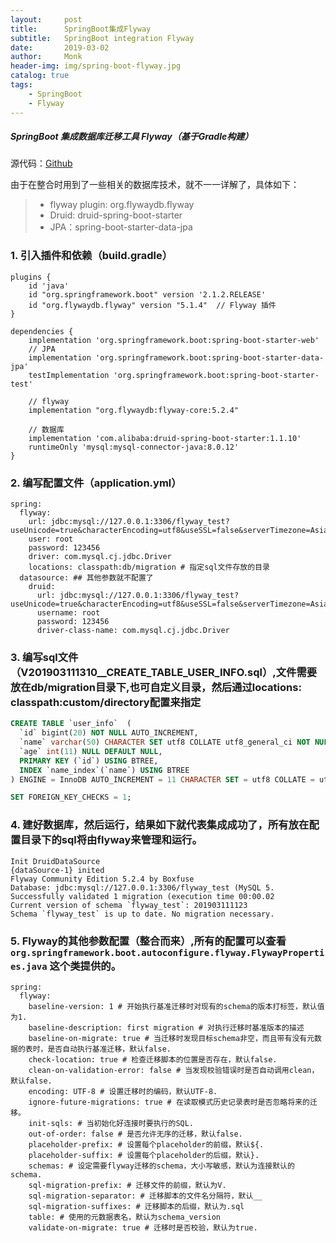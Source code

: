 ```yaml
---
layout:     post
title:      SpringBoot集成Flyway
subtitle:   SpringBoot integration Flyway
date:       2019-03-02
author:     Monk
header-img: img/spring-boot-flyway.jpg
catalog: true
tags:
    - SpringBoot
    - Flyway
---
```

##### SpringBoot 集成数据库迁移工具 Flyway（基于Gradle构建）

源代码：[Github](https://github.com/mgljava/java-tools)

由于在整合时用到了一些相关的数据库技术，就不一一详解了，具体如下：

> * flyway plugin: org.flywaydb.flyway
> * Druid: druid-spring-boot-starter
> * JPA：spring-boot-starter-data-jpa

### 1. 引入插件和依赖（build.gradle）
```
plugins {
    id 'java'
    id "org.springframework.boot" version '2.1.2.RELEASE'
    id "org.flywaydb.flyway" version "5.1.4"  // Flyway 插件
}

dependencies {
    implementation 'org.springframework.boot:spring-boot-starter-web'
    // JPA
    implementation 'org.springframework.boot:spring-boot-starter-data-jpa'
    testImplementation 'org.springframework.boot:spring-boot-starter-test'
    
    // flyway
    implementation "org.flywaydb:flyway-core:5.2.4"
    
    // 数据库
    implementation 'com.alibaba:druid-spring-boot-starter:1.1.10'
    runtimeOnly 'mysql:mysql-connector-java:8.0.12'
}
```

### 2. 编写配置文件（application.yml）
```
spring:
  flyway:
    url: jdbc:mysql://127.0.0.1:3306/flyway_test?useUnicode=true&characterEncoding=utf8&useSSL=false&serverTimezone=Asia/Shanghai
    user: root
    password: 123456
    driver: com.mysql.cj.jdbc.Driver
    locations: classpath:db/migration # 指定sql文件存放的目录
  datasource: ## 其他参数就不配置了
    druid:
      url: jdbc:mysql://127.0.0.1:3306/flyway_test?useUnicode=true&characterEncoding=utf8&useSSL=false&serverTimezone=Asia/Shanghai
      username: root
      password: 123456
      driver-class-name: com.mysql.cj.jdbc.Driver
```

### 3. 编写sql文件（V201903111310__CREATE_TABLE_USER_INFO.sql）,文件需要放在db/migration目录下,也可自定义目录，然后通过locations: classpath:custom/directory配置来指定
```sql
CREATE TABLE `user_info`  (
  `id` bigint(20) NOT NULL AUTO_INCREMENT,
  `name` varchar(50) CHARACTER SET utf8 COLLATE utf8_general_ci NOT NULL DEFAULT '',
  `age` int(11) NULL DEFAULT NULL,
  PRIMARY KEY (`id`) USING BTREE,
  INDEX `name_index`(`name`) USING BTREE
) ENGINE = InnoDB AUTO_INCREMENT = 11 CHARACTER SET = utf8 COLLATE = utf8_general_ci ROW_FORMAT = Dynamic;

SET FOREIGN_KEY_CHECKS = 1;
```

### 4. 建好数据库，然后运行，结果如下就代表集成成功了，所有放在配置目录下的sql将由flyway来管理和运行。
```
Init DruidDataSource
{dataSource-1} inited
Flyway Community Edition 5.2.4 by Boxfuse
Database: jdbc:mysql://127.0.0.1:3306/flyway_test (MySQL 5.
Successfully validated 1 migration (execution time 00:00.02
Current version of schema `flyway_test`: 201903111123
Schema `flyway_test` is up to date. No migration necessary.
```

### 5. Flyway的其他参数配置（整合而来）,所有的配置可以查看`org.springframework.boot.autoconfigure.flyway.FlywayProperties.java` 这个类提供的。
```
spring:
  flyway:
    baseline-version: 1 # 开始执行基准迁移时对现有的schema的版本打标签，默认值为1.
    baseline-description: first migration # 对执行迁移时基准版本的描述
    baseline-on-migrate: true # 当迁移时发现目标schema非空，而且带有没有元数据的表时，是否自动执行基准迁移，默认false.
    check-location: true # 检查迁移脚本的位置是否存在，默认false.
    clean-on-validation-error: false # 当发现校验错误时是否自动调用clean，默认false.
    encoding: UTF-8 # 设置迁移时的编码，默认UTF-8.
    ignore-future-migrations: true # 在读取模式历史记录表时是否忽略将来的迁移。
    init-sqls: # 当初始化好连接时要执行的SQL.
    out-of-order: false # 是否允许无序的迁移，默认false.
    placeholder-prefix: # 设置每个placeholder的前缀，默认${.
    placeholder-suffix: # 设置每个placeholder的后缀，默认}.
    schemas: # 设定需要flyway迁移的schema，大小写敏感，默认为连接默认的schema.
    sql-migration-prefix: # 迁移文件的前缀，默认为V.
    sql-migration-separator: # 迁移脚本的文件名分隔符，默认__
    sql-migration-suffixes: # 迁移脚本的后缀，默认为.sql
    table: # 使用的元数据表名，默认为schema_version
    validate-on-migrate: true # 迁移时是否校验，默认为true.
```